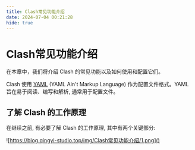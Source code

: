 ```yaml
---
title: Clash常见功能介绍
date: 2024-07-04 00:21:28
hide: true
---
```


# Clash常见功能介绍

在本章中，我们将介绍 Clash 的常见功能以及如何使用和配置它们。

Clash 使用 [YAML](https://yaml.org/) (YAML Ain't Markup Language) 作为配置文件格式。YAML 旨在易于阅读、编写和解析, 通常用于配置文件。

## 了解 Clash 的工作原理

在继续之前, 有必要了解 Clash 的工作原理, 其中有两个关键部分:

![https://blog.qingyi-studio.top/img/Clash常见功能介绍/1.png]()

